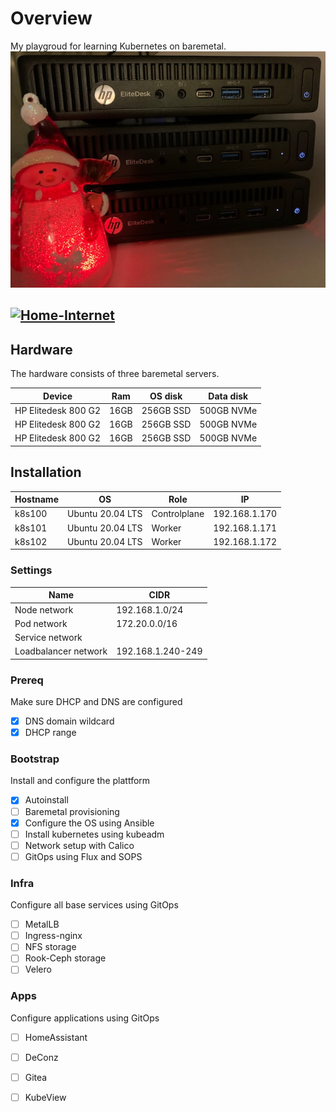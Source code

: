 
# Overview
My playgroud for learning Kubernetes on baremetal.   
![Hardware](/mini-k8s-cluster.jpg)

[![Home-Internet](https://img.shields.io/uptimerobot/status/babb?color=important&label=home%20internet&style=flat-square&logo=opnSense&logoColor=white)](https://uptimerobot.com)
---

## Hardware
The hardware consists of three baremetal servers.

| Device             | Ram  | OS disk   | Data disk  |
|--------------------|------|-----------|------------|
|HP Elitedesk 800 G2 | 16GB | 256GB SSD | 500GB NVMe |
|HP Elitedesk 800 G2 | 16GB | 256GB SSD | 500GB NVMe |
|HP Elitedesk 800 G2 | 16GB | 256GB SSD | 500GB NVMe |



## Installation


| Hostname | OS              | Role         | IP            |
|----------|-----------------|--------------|---------------|
| k8s100   |Ubuntu 20.04 LTS | Controlplane | 192.168.1.170 |
| k8s101   |Ubuntu 20.04 LTS | Worker       | 192.168.1.171 |
| k8s102   |Ubuntu 20.04 LTS | Worker       | 192.168.1.172 |


### Settings
| Name                 | CIDR              |
|----------------------|-------------------|
| Node network         | 192.168.1.0/24    |
| Pod network          | 172.20.0.0/16     |
| Service network      |                   |
| Loadbalancer network | 192.168.1.240-249 |


### Prereq
Make sure DHCP and DNS are configured
- [X] DNS domain wildcard
- [X] DHCP range

### Bootstrap
Install and configure the plattform

- [X] Autoinstall
- [ ] Baremetal provisioning
- [X] Configure the OS using Ansible
- [ ] Install kubernetes using kubeadm
- [ ] Network setup with Calico
- [ ] GitOps using Flux and SOPS

### Infra
Configure all base services using GitOps
- [ ] MetalLB
- [ ] Ingress-nginx
- [ ] NFS storage
- [ ] Rook-Ceph storage
- [ ] Velero

### Apps
Configure applications using GitOps
- [ ] HomeAssistant
- [ ] DeConz
- [ ] Gitea
- [ ] KubeView






